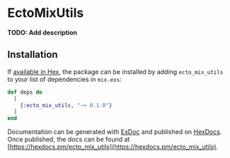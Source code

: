# EctoMixUtils

**TODO: Add description**

## Installation

If [available in Hex](https://hex.pm/docs/publish), the package can be installed
by adding `ecto_mix_utils` to your list of dependencies in `mix.exs`:

```elixir
def deps do
  [
    {:ecto_mix_utils, "~> 0.1.0"}
  ]
end
```

Documentation can be generated with [ExDoc](https://github.com/elixir-lang/ex_doc)
and published on [HexDocs](https://hexdocs.pm). Once published, the docs can
be found at [https://hexdocs.pm/ecto_mix_utils](https://hexdocs.pm/ecto_mix_utils).

